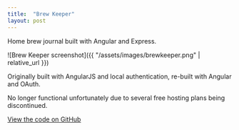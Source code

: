 ```yaml
---
title:  "Brew Keeper"
layout: post
---
```

Home brew journal built with Angular and Express.

![Brew Keeper screenshot]({{ "/assets/images/brewkeeper.png" | relative_url  }})


Originally built with AngularJS and local authentication, re-built with Angular and OAuth.

No longer functional unfortunately due to several free hosting plans being discontinued. 

<i class="fa fa-code"></i> [View the code on GitHub](https://github.com/Cynicollision/BrewKeeper)
